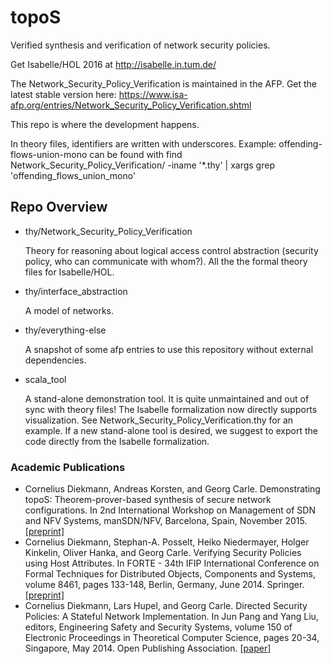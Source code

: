 # topoS
Verified synthesis and verification of network security policies.


Get Isabelle/HOL 2016 at
http://isabelle.in.tum.de/


The Network_Security_Policy_Verification is maintained in the AFP.
Get the latest stable version here:
https://www.isa-afp.org/entries/Network_Security_Policy_Verification.shtml



This repo is where the development happens.

In theory files, identifiers are written with underscores.
Example: offending-flows-union-mono can be found with
find Network_Security_Policy_Verification/ -iname '*.thy' | xargs grep 'offending_flows_union_mono'

## Repo Overview

* thy/Network_Security_Policy_Verification 
    
    Theory for reasoning about logical access control abstraction (security policy, who can communicate with whom?).
    All the the formal theory files for Isabelle/HOL.


* thy/interface_abstraction
    
    A model of networks.


* thy/everything-else
    
    A snapshot of some afp entries to use this repository without external dependencies.


* scala_tool
    
    A stand-alone demonstration tool. It is quite unmaintained and out of sync with theory files!
    The Isabelle formalization now directly supports visualization.
    See Network_Security_Policy_Verification.thy for an example.
    If a new stand-alone tool is desired, we suggest to export the code directly from the Isabelle formalization.


### Academic Publications

  * Cornelius Diekmann, Andreas Korsten, and Georg Carle. Demonstrating topoS: Theorem-prover-based synthesis of secure network configurations. In 2nd International Workshop on Management of SDN and NFV Systems, manSDN/NFV, Barcelona, Spain, November 2015. [[preprint]](http://www.net.in.tum.de/fileadmin/bibtex/publications/papers/diekmann2015mansdnnfv.pdf)
  * Cornelius Diekmann, Stephan-A. Posselt, Heiko Niedermayer, Holger Kinkelin, Oliver Hanka, and Georg Carle. Verifying Security Policies using Host Attributes. In FORTE - 34th IFIP International Conference on Formal Techniques for Distributed Objects, Components and Systems, volume 8461, pages 133-148, Berlin, Germany, June 2014. Springer. [[preprint]](http://www.net.in.tum.de/fileadmin/bibtex/publications/papers/forte14_verifying_security_policies_using_host_attributes.pdf)
  * Cornelius Diekmann, Lars Hupel, and Georg Carle. Directed Security Policies: A Stateful Network Implementation. In Jun Pang and Yang Liu, editors, Engineering Safety and Security Systems, volume 150 of Electronic Proceedings in Theoretical Computer Science, pages 20-34, Singapore, May 2014. Open Publishing Association. [[paper]](http://rvg.web.cse.unsw.edu.au/eptcs/paper.cgi?ESSS2014.3)



